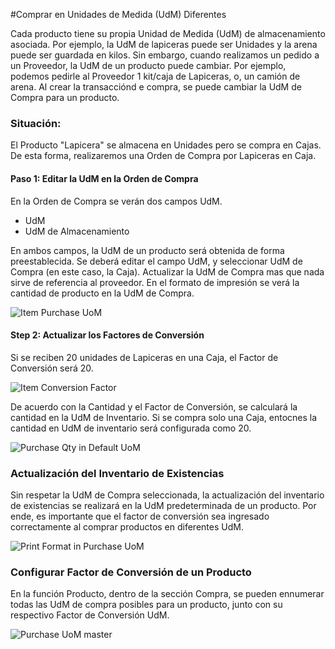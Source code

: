 <!-- add-breadcrumbs -->
#Comprar en Unidades de Medida (UdM) Diferentes

Cada producto tiene su propia Unidad de Medida (UdM) de almacenamiento asociada. Por ejemplo, la UdM de lapiceras puede ser Unidades y la arena puede ser guardada en kilos. Sin embargo, cuando realizamos un pedido a un Proveedor, la UdM de un producto puede cambiar. Por ejemplo, podemos pedirle al Proveedor 1 kit/caja de Lapiceras, o, un camión de arena. Al crear la transacciónd e compra, se puede cambiar la UdM de Compra para un producto. 

### Situación:

El Producto "Lapicera" se almacena en Unidades pero se compra en Cajas. De esta forma, realizaremos una Orden de Compra por Lapiceras en Caja. 

#### Paso 1: Editar la UdM en la Orden de Compra

En la Orden de Compra se verán dos campos UdM.

- UdM
- UdM de Almacenamiento

En ambos campos, la UdM de un producto será obtenida de forma preestablecida. Se deberá editar el campo UdM, y seleccionar UdM de Compra (en este caso, la Caja). Actualizar la UdM de Compra mas que nada sirve de referencia al proveedor. En el formato de impresión se verá la cantidad de producto en la UdM de Compra. 

<img alt="Item Purchase UoM" class="screenshot" src="{{docs_base_url}}/assets/img/articles/editing-uom-in-po.gif">

#### Step 2: Actualizar los Factores de Conversión

Si se reciben 20 unidades de Lapiceras en una Caja, el Factor de Conversión será 20.

<img alt="Item Conversion Factor" class="screenshot" src="{{docs_base_url}}/assets/img/articles/po-conversion-factor.png">

De acuerdo con la Cantidad y el Factor de Conversión, se calculará la cantidad en la UdM de Inventario. Si se compra solo una Caja, entocnes la cantidad en UdM de inventario será configurada como 20.

<img alt="Purchase Qty in Default UoM" class="screenshot" src="{{docs_base_url}}/assets/img/articles/po-qty-in-stock-uom.png">

### Actualización del Inventario de Existencias

Sin respetar la UdM de Compra seleccionada, la actualización del inventario de existencias se realizará en la UdM predeterminada de un producto. Por ende, es importante que el factor de conversión sea ingresado correctamente al comprar productos en diferentes UdM. 

<img alt="Print Format in Purchase UoM" class="screenshot" src="{{docs_base_url}}/assets/img/articles/po-stock-uom-ledger.png">

### Configurar Factor de Conversión de un Producto

En la función Producto, dentro de la sección Compra, se pueden ennumerar todas las UdM de compra posibles para un producto, junto con su respectivo Factor de Conversión UdM. 

<img alt="Purchase UoM master" class="screenshot" src="{{docs_base_url}}/assets/img/articles/item-purchase-uom-conversion.png">

<!-- markdown -->